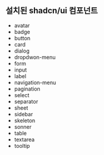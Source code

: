 ## 설치된 shadcn/ui 컴포넌트

- avatar
- badge
- button
- card
- dialog
- dropdwon-menu
- form
- input
- label
- navigation-menu
- pagination
- select
- separator
- sheet
- sidebar
- skeleton
- sonner
- table
- textarea
- tooltip
